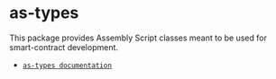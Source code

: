 # as-types

This package provides Assembly Script classes meant to be used for smart-contract development.

- [`as-types documentation`](https://as-types.docs.massa.net)